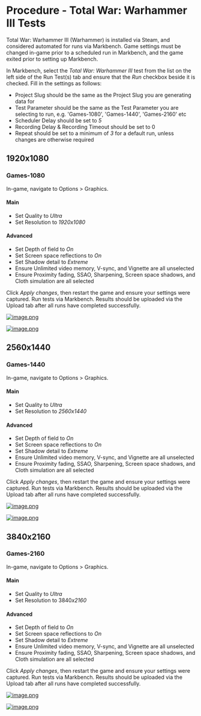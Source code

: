 # Procedure - Total War: Warhammer III Tests

Total War: Warhammer III (Warhammer) is installed via Steam, and considered automated for runs via Markbench. Game settings must be changed in-game prior to a scheduled run in Markbench, and the game exited prior to setting up Markbench.

In Markbench, select the *Total War: Warhammer III* test from the list on the left side of the Run Test(s) tab and ensure that the *Run* checkbox beside it is checked. Fill in the settings as follows:

- Project Slug should be the same as the Project Slug you are generating data for
- Test Parameter should be the same as the Test Parameter you are selecting to run, e.g. 'Games-1080', 'Games-1440', 'Games-2160' etc
- Scheduler Delay should be set to *5*
- Recording Delay &amp; Recording Timeout should be set to 0
- Repeat should be set to a minimum of *3* for a default run, unless changes are otherwise required

## 1920x1080

### Games-1080

In-game, navigate to Options &gt; Graphics.

#### Main

- Set Quality to *Ultra*
- Set Resolution to *1920x1080*

#### Advanced

- Set Depth of field to *On*
- Set Screen space reflections to *On*
- Set Shadow detail to *Extreme*
- Ensure Unlimited video memory, V-sync, and Vignette are all unselected
- Ensure Proximity fading, SSAO, Sharpening, Screen space shadows, and Cloth simulation are all selected

Click *Apply changes*, then restart the game and ensure your settings were captured. Run tests via Markbench. Results should be uploaded via the Upload tab after all runs have completed successfully.

[![image.png](https://wiki.floatplaneinfra.com/uploads/images/gallery/2023-02/scaled-1680-/mD5oiCFsRUUfrprI-image.png)](https://wiki.floatplaneinfra.com/uploads/images/gallery/2023-02/mD5oiCFsRUUfrprI-image.png)

[![image.png](https://wiki.floatplaneinfra.com/uploads/images/gallery/2023-02/scaled-1680-/57pVt6QAJsVIyhLE-image.png)](https://wiki.floatplaneinfra.com/uploads/images/gallery/2023-02/57pVt6QAJsVIyhLE-image.png)

## 2560x1440

### Games-1440

In-game, navigate to Options &gt; Graphics.

#### Main

- Set Quality to *Ultra*
- Set Resolution to *2560x1440*

#### Advanced

- Set Depth of field to *On*
- Set Screen space reflections to *On*
- Set Shadow detail to *Extreme*
- Ensure Unlimited video memory, V-sync, and Vignette are all unselected
- Ensure Proximity fading, SSAO, Sharpening, Screen space shadows, and Cloth simulation are all selected

Click *Apply changes*, then restart the game and ensure your settings were captured. Run tests via Markbench. Results should be uploaded via the Upload tab after all runs have completed successfully.

[![image.png](https://wiki.floatplaneinfra.com/uploads/images/gallery/2023-02/scaled-1680-/J5NdgtBlPs1h77lT-image.png)](https://wiki.floatplaneinfra.com/uploads/images/gallery/2023-02/J5NdgtBlPs1h77lT-image.png)

[![image.png](https://wiki.floatplaneinfra.com/uploads/images/gallery/2023-02/scaled-1680-/QyqVrAQvcdnYSP6w-image.png)](https://wiki.floatplaneinfra.com/uploads/images/gallery/2023-02/QyqVrAQvcdnYSP6w-image.png)

## 3840x2160

### Games-2160

In-game, navigate to Options &gt; Graphics.

#### Main

- Set Quality to *Ultra*
- Set Resolution to 3840*x2160*

#### Advanced

- Set Depth of field to *On*
- Set Screen space reflections to *On*
- Set Shadow detail to *Extreme*
- Ensure Unlimited video memory, V-sync, and Vignette are all unselected
- Ensure Proximity fading, SSAO, Sharpening, Screen space shadows, and Cloth simulation are all selected

Click *Apply changes*, then restart the game and ensure your settings were captured. Run tests via Markbench. Results should be uploaded via the Upload tab after all runs have completed successfully.

[![image.png](https://wiki.floatplaneinfra.com/uploads/images/gallery/2023-02/scaled-1680-/bKXZ7J3qWUj0GZ2y-image.png)](https://wiki.floatplaneinfra.com/uploads/images/gallery/2023-02/bKXZ7J3qWUj0GZ2y-image.png)

[![image.png](https://wiki.floatplaneinfra.com/uploads/images/gallery/2023-02/scaled-1680-/76oDRI2Q1dNSf2Us-image.png)](https://wiki.floatplaneinfra.com/uploads/images/gallery/2023-02/76oDRI2Q1dNSf2Us-image.png)